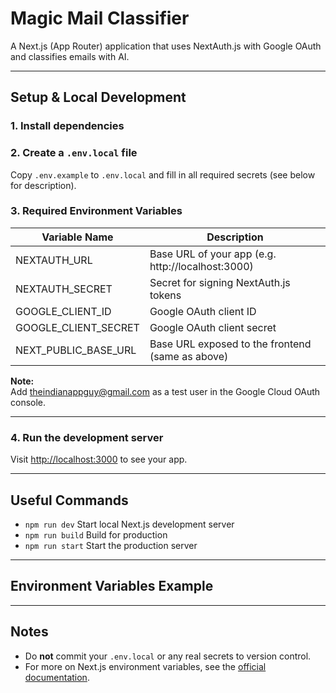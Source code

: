 # Magic Mail Classifier

A Next.js (App Router) application that uses NextAuth.js with Google OAuth and classifies emails with AI.

---

## Setup & Local Development

### 1. Install dependencies


### 2. Create a `.env.local` file

Copy `.env.example` to `.env.local` and fill in all required secrets (see below for description).

### 3. Required Environment Variables

| Variable Name           | Description                                         |
|------------------------ |-----------------------------------------------------|
| NEXTAUTH_URL           | Base URL of your app (e.g. http://localhost:3000)   |
| NEXTAUTH_SECRET        | Secret for signing NextAuth.js tokens               |
| GOOGLE_CLIENT_ID       | Google OAuth client ID                              |
| GOOGLE_CLIENT_SECRET   | Google OAuth client secret                          |
| NEXT_PUBLIC_BASE_URL   | Base URL exposed to the frontend (same as above)    |

**Note:**  
Add [theindianappguy@gmail.com](mailto:theindianappguy@gmail.com) as a test user in the Google Cloud OAuth console.

---

### 4. Run the development server


Visit [http://localhost:3000](http://localhost:3000) to see your app.

---

## Useful Commands

- `npm run dev`      Start local Next.js development server
- `npm run build`    Build for production
- `npm run start`    Start the production server

---

## Environment Variables Example


---

## Notes

- Do **not** commit your `.env.local` or any real secrets to version control.
- For more on Next.js environment variables, see the [official documentation](https://nextjs.org/docs/pages/guides/environment-variables).

